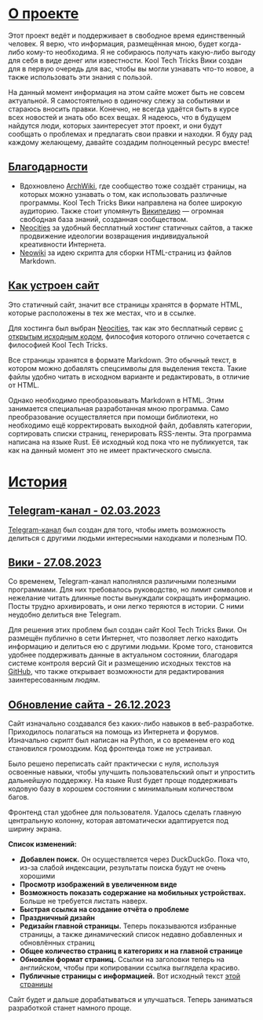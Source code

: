 # [О проекте](#about)

Этот проект ведёт и поддерживает в свободное время единственный человек. Я верю,
что информация, размещённая мною, будет когда-либо кому-то необходима. Я не
собираюсь получать какую-либо выгоду для себя в виде денег или известности. Kool
Tech Tricks Вики создан для в первую очередь для вас, чтобы вы могли узнавать
что-то новое, а также использовать эти знания с пользой.

На данный момент информация на этом сайте может быть не совсем актуальной. Я
самостоятельно в одиночку слежу за событиями и стараюсь вносить правки. Конечно,
не всегда удаётся быть в курсе всех новостей и знать обо всех вещах. Я надеюсь,
что в будущем найдутся люди, которых заинтересует этот проект, и они будут
сообщать о проблемах и предлагать свои правки и находки. Я буду рад каждому
желающему, давайте создадим полноценный ресурс вместе!

## [Благодарности](#credits)

- Вдохновлено [ArchWiki](https://wiki.archlinux.org), где сообщество тоже
создаёт страницы, на которых можно узнавать о том, как использовать различные
программы. Kool Tech Tricks Вики направлена на более широкую аудиторию. Также
стоит упомянуть [Википедию](https://www.wikipedia.org) — огромная свободная база
знаний, созданная сообществом.
- [Neocities](https://neocities.org) за удобный бесплатный хостинг статичных
сайтов, а также продвижение идеологии возвращения индивидуальной креативности
Интернета.
- [Neowiki](https://github.com/MineRobber9000/neowiki) за идею скрипта для
сборки HTML-страниц из файлов Markdown.

## [Как устроен сайт](#how-the-site-works)

Это статичный сайт, значит все страницы хранятся в формате HTML, которые
расположены в тех же местах, что и в ссылке.

Для хостинга был выбран [Neocities](https://neocities.org), так как это
бесплатный сервис [с открытым исходным кодом](https://github.com/neocities),
философия которого отлично сочетается с философией Kool Tech Tricks.

Все страницы хранятся в формате Markdown. Это обычный текст, в котором можно
добавлять спецсимволы для выделения текста. Такие файлы удобно читать в исходном
варианте и редактировать, в отличие от HTML.

Однако необходимо преобразовывать Markdown в HTML. Этим занимается специальная
разработанная мною программа. Само преобразование осуществляется при помощи
библиотеки, но необходимо ещё корректировать выходной файл, добавлять категории,
сортировать списки страниц, генерировать RSS-ленты. Эта программа написана на
языке Rust. Её исходный код пока что не публикуется, так как на данный момент
это не имеет практического смысла.

# [История](#history)

## [Telegram-канал - 02.03.2023](#telegram-channel)

[Telegram-канал](https://t.me/KoolTechTricks) был создан для того, чтобы иметь
возможность делиться с другими людьми интересными находками и полезным ПО.

## [Вики - 27.08.2023](#wiki)

Со временем, Telegram-канал наполнялся различными полезными программами. Для
них требовалось руководство, но лимит символов и нежелание читать длинные посты
вынуждали сокращать информацию. Посты трудно архивировать, и они легко теряются
в истории. С ними неудобно делиться вне Telegram.

Для решения этих проблем был создан сайт Kool Tech Tricks Вики. Он размещён
публично в сети Интернет, что позволяет легко находить информацию и делиться
ею с другими людьми. Кроме того, становится удобнее поддерживать данные в
актуальном состоянии, благодаря системе контроля версий Git и размещению
исходных текстов на [GitHub](https://github.com/KoolTechTricks/pages), что также
открывает возможности для редактирования заинтересованным людям.

## [Обновление сайта - 26.12.2023](#revamp)

Сайт изначально создавался без каких-либо навыков в веб-разработке. Приходилось
полагаться на помощь из Интернета и форумов. Изначально скрипт был написан на
Python, и со временем его код становился громоздким. Код фронтенда тоже не
устраивал.

Было решено переписать сайт практически с нуля, используя освоенные навыки,
чтобы улучшить пользовательский опыт и упростить дальнейшую поддержку. На языке
Rust будет проще поддерживать кодовую базу в хорошем состоянии с минимальным
количеством багов.

Фронтенд стал удобнее для пользователя. Удалось сделать главную центральную
колонну, которая автоматически адаптируется под ширину экрана.

**Список изменений:**

- **Добавлен поиск.** Он осуществляется через DuckDuckGo. Пока что, из-за слабой
индексации, результаты поиска будут не очень хорошими
- **Просмотр изображений в увеличенном виде**
- **Возможность показать содержание на мобильных устройствах.** Больше не
требуется листать наверх.
- **Быстрая ссылка на создание отчёта о проблеме**
- **Праздничный дизайн**
- **Редизайн главной страницы.** Теперь показываются избранные страницы, а также
динамический список недавно добавленных и обновлённых страниц
- **Общее количество страниц в категориях и на главной странице**
- **Обновлён формат страниц.** Ссылки на заголовки теперь на английском, чтобы
при копировании ссылка выглядела красиво.
- **Публичные страницы с информацией.** Вот исходный текст
[этой страницы](https://github.com/KoolTechTricks/pages/blob/main/info/about.md)

Сайт будет и дальше дорабатываться и улучшаться. Теперь заниматься разработкой
станет намного проще.